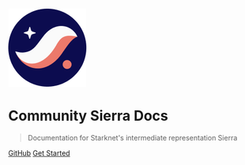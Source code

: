 <!-- _coverpage.md -->

![logo](_media/sn.png)

# Community Sierra Docs

> Documentation for Starknet's intermediate representation Sierra

[GitHub](https://github.com/sierra-docs/sierra-docs.github.io)
[Get Started](#Introduction)